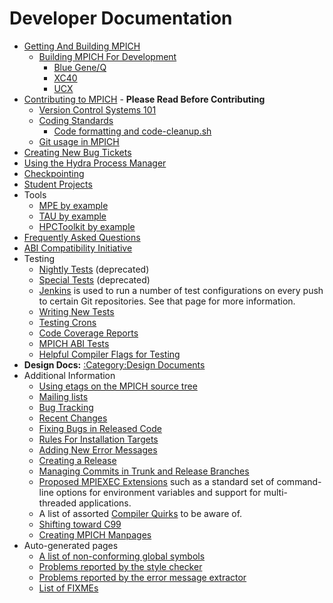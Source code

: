 # Developer Documentation
  - [Getting And Building MPICH](building/Getting_And_Building_MPICH.md "wikilink")
      - [Building MPICH For
        Development](building/Building_MPICH_For_Development.md "wikilink")
          - [Blue Gene/Q](building/BGQ.md "wikilink")
          - [XC40](building/Cray.md "wikilink")
          - [UCX](building/Summit.md "wikilink")
  - [Contributing to MPICH](contributing/Contributing_to_MPICH.md "wikilink") - **Please
    Read Before Contributing**
      - [Version Control Systems
        101](contributing/Version_Control_Systems_101.md "wikilink")
      - [Coding Standards](contributing/Coding_Standards.md "wikilink")
          - [Code formatting and
            code-cleanup.sh](contributing/Code_formatting_and_code-cleanup.sh.md "wikilink")
      - [Git usage in MPICH](contributing/Git.md "wikilink")
  - [Creating New Bug Tickets](tickets/Creating_New_Bug_Tickets.md "wikilink")
  - [Using the Hydra Process
    Manager](hydra/Using_the_Hydra_Process_Manager.md "wikilink")
  - [Checkpointing](checkpointing/Checkpointing.md "wikilink")
  - [Student Projects](student/Student_Projects.md "wikilink")
  - Tools
      - [MPE by example](tools/MPE_by_example.md "wikilink")
      - [TAU by example](tools/TAU_by_example.md "wikilink")
      - [HPCToolkit by example](tools/HPCToolkit_by_example.md "wikilink")
  - [Frequently Asked Questions](faq/Frequently_Asked_Questions.md "wikilink")
  - [ABI Compatibility
    Initiative](abi/ABI_Compatibility_Initiative.md "wikilink")
  - Testing
      - [Nightly Tests](testing/Nightly_Tests "wikilink") (deprecated)
      - [Special
        Tests](http://www.mpich.org/static/cron/specialtests/index.htm)
        (deprecated)
      - [Jenkins](testing/Jenkins.md "wikilink") is used to run a number of test
        configurations on every push to certain Git repositories. See
        that page for more information.
      - [Writing New Tests](testing/Writing_New_Tests.md "wikilink")
      - [Testing Crons](testing/Testing_Crons.md "wikilink")
      - [Code Coverage Reports](testing/Code_Coverage_Reports.md "wikilink")
      - [MPICH ABI Tests](testing/MPICH_ABI_Tests.md "wikilink")
      - [Helpful Compiler Flags for
        Testing](testing/Helpful_Compiler_Flags_for_Testing.md "wikilink")
  - **Design Docs:** [:Category:Design
    Documents](:Category:Design_Documents "wikilink")
  - Additional Information
      - [Using etags on the MPICH source tree](info/Etags.md "wikilink")
      - [Mailing lists](http://www.mpich.org/support/mailing-lists/)
      - [Bug Tracking](http://trac.mpich.org/projects/mpich/report)
      - [Recent Changes](http:///trac.mpich.org/projects/mpich/timeline)
      - [Fixing Bugs in Released
        Code](info/Fixing_Bugs_in_Released_Code.md "wikilink")
      - [Rules For Installation
        Targets](info/Rules_For_Installation_Targets.md "wikilink")
      - [Adding New Error
        Messages](info/Adding_New_Error_Messages.md "wikilink")
      - [Creating a Release](info/Creating_a_Release.md "wikilink")
      - [Managing Commits in Trunk and Release
        Branches](info/Managing_Commits_in_Trunk_and_Release_Branches.md "wikilink")
      - [Proposed MPIEXEC
        Extensions](info/Proposed_MPIEXEC_Extensions.md "wikilink") such as a
        standard set of command-line options for environment variables
        and support for multi-threaded applications.
      - A list of assorted [Compiler Quirks](info/Compiler_Quirks.md "wikilink")
        to be aware of.
      - [Shifting toward C99](info/Shifting_toward_C99.md "wikilink")
      - [Creating MPICH Manpages](info/Creating_MPICH_Manpages.md "wikilink")
  - Auto-generated pages
      - [A list of non-conforming global
        symbols](http://www.mpich.org/static/cron/errors/globsyms.htm)
      - [Problems reported by the style
        checker](http://www.mpich.org/static/cron/errors/coding-problems.txt)
      - [Problems reported by the error message
        extractor](http://www.mpich.org/static/cron/errors/errmsg-problems.txt)
      - [List of
        FIXMEs](http://www.mpich.org/static/cron/errors/fixme.htm)
